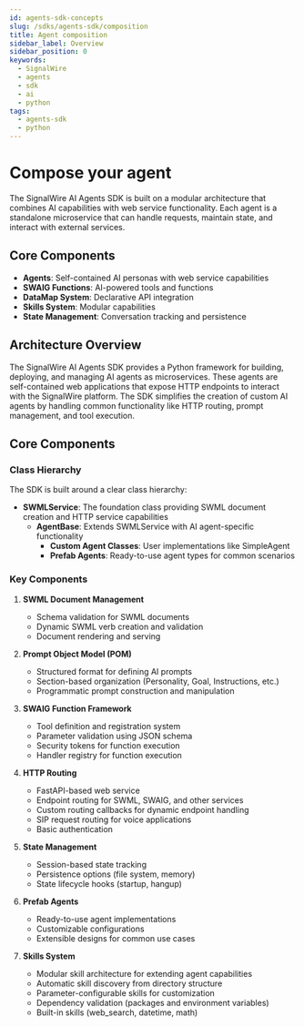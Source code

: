 ```yaml
---
id: agents-sdk-concepts
slug: /sdks/agents-sdk/composition
title: Agent composition
sidebar_label: Overview
sidebar_position: 0
keywords:
  - SignalWire
  - agents
  - sdk
  - ai
  - python
tags:
  - agents-sdk
  - python
---
```


# Compose your agent

The SignalWire AI Agents SDK is built on a modular architecture that combines AI capabilities with web service functionality. 
Each agent is a standalone microservice that can handle requests, maintain state, and interact with external services.

## Core Components

- **Agents**: Self-contained AI personas with web service capabilities
- **SWAIG Functions**: AI-powered tools and functions
- **DataMap System**: Declarative API integration
- **Skills System**: Modular capabilities
- **State Management**: Conversation tracking and persistence

## Architecture Overview

The SignalWire AI Agents SDK provides a Python framework for building, deploying, and managing AI agents as microservices. These agents are self-contained web applications that expose HTTP endpoints to interact with the SignalWire platform. The SDK simplifies the creation of custom AI agents by handling common functionality like HTTP routing, prompt management, and tool execution.

## Core Components

### Class Hierarchy

The SDK is built around a clear class hierarchy:

- **SWMLService**: The foundation class providing SWML document creation and HTTP service capabilities
  - **AgentBase**: Extends SWMLService with AI agent-specific functionality
    - **Custom Agent Classes**: User implementations like SimpleAgent
    - **Prefab Agents**: Ready-to-use agent types for common scenarios

### Key Components

1. **SWML Document Management**
   - Schema validation for SWML documents
   - Dynamic SWML verb creation and validation
   - Document rendering and serving

2. **Prompt Object Model (POM)**
   - Structured format for defining AI prompts
   - Section-based organization (Personality, Goal, Instructions, etc.)
   - Programmatic prompt construction and manipulation

3. **SWAIG Function Framework**
   - Tool definition and registration system
   - Parameter validation using JSON schema
   - Security tokens for function execution
   - Handler registry for function execution

4. **HTTP Routing**
   - FastAPI-based web service
   - Endpoint routing for SWML, SWAIG, and other services
   - Custom routing callbacks for dynamic endpoint handling
   - SIP request routing for voice applications
   - Basic authentication

5. **State Management**
   - Session-based state tracking
   - Persistence options (file system, memory)
   - State lifecycle hooks (startup, hangup)

6. **Prefab Agents**
   - Ready-to-use agent implementations
   - Customizable configurations
   - Extensible designs for common use cases

7. **Skills System**
   - Modular skill architecture for extending agent capabilities
   - Automatic skill discovery from directory structure
   - Parameter-configurable skills for customization
   - Dependency validation (packages and environment variables)
   - Built-in skills (web_search, datetime, math)
